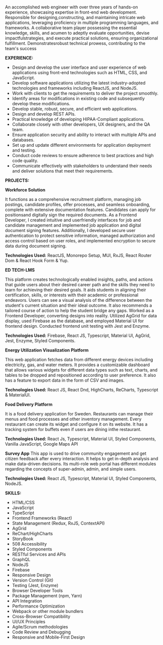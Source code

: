An accomplished web engineer with over three years of hands-on experience, showcasing
expertise in front-end web development. Responsible for designing,constructing, and maintaining
intricate web applications, leveraging proficiency in multiple programming languages, and
frameworks. A collaborative team player possessing the essential knowledge, skills, and acumen
to adeptly evaluate opportunities, devise impactfulstrategies, and execute practical solutions,
ensuring organizational fulfillment. Demonstratesrobust technical prowess, contributing to the
team's success

**EXPERIENCE:**
- Design and develop the user interface and user experience of web applications using front-end technologies such as HTML, CSS, and JavaScript.
- Develop software applications utilizing the latest industry-adopted technologies and frameworks including ReactJS, and NodeJS.
- Work with clients to get the requirements to deliver the project smoothly.
- Identify areas for modifications in existing code and subsequently develop these modifications.
- Develop stable, robust, secure, and efficient web applications.
- Design and develop REST APIs.
- Practical knowledge of developing HIPAA-Compliant applications.
- Collaborate closely with other developers, UX designers, and the QA team.
- Ensure application security and ability to interact with multiple APIs and databases.
- Set up and update different environments for application deployment and testing.
- Conduct code reviews to ensure adherence to best practices and high code quality.
- Communicate effectively with stakeholders to understand their needs and deliver solutions that meet their requirements.

**PROJECTS:**

**Workforce Solution**

It functions as a comprehensive recruitment platform, managing job postings,
candidate profiles, offer processes, and seamless onboarding, complete with
extensive documentation features. Candidates can apply for positionsand digitally
sign the required documents. As a Frontend Developer, I created intuitive and userfriendly interfaces for job and candidate management and implemented job
application and digital document signing features. Additionally, I developed secure
user authentication to protect sensitive information, managed authorization and
access control based on user roles, and implemented encryption to secure data during
document signing.

**Technologies Used:** ReactJS, Monorepo Setup, MUI, RxJS, React Router Dom &
React Hook Form & Yup.

**ED TECH-LMS**

This platform creates technologically enabled insights, paths, and actions that guide users about
their desired career path and the skills they need to learn for achieving their desired goals. It aids
students in aligning their certification, skills, or interests with their academic or professional
endeavors. Users can see a visual analysis of the difference between the student's current situation
and their ideal outcome. It also recommends a tailored course of action to help the student bridge
any gaps.
Worked as a Frontend Developer, converting designs into reality. Utilized AgGrid for data display,
used Firebase as the database, and employed Material UI for frontend design. Conducted frontend
unit testing with Jest and Enzyme.

**Technologies Used:** Firebase, React JS, Typescript, Material UI, AgGrid, Jest, Enzyme, Styled Components.

**Energy Utilization Visualization Platform**

This web application fetches data from different energy devices including electricity, gas, and
water meters. It provides a customizable dashboard that allows various widgets for different data
types such as text, charts, and tables to be dropped and repositioned according to user preference.
It also has a feature to export data in the form of CSV and images.

**Technologies Used:** React JS, React Dnd, HighCharts, ReCharts, Typescript & MaterialUI.

**Food Delivery Platform**

It is a food delivery application for Sweden. Restaurants can manage their menus and food
processes and other inventory management. Every restaurant can create its widget and configure
it on its website. It has a tracking system for buffets even if users are dining inthe restaurant.

**Technologies Used:** React Js, Typescript, Material UI, Styled Components, Vanilla JavaScript,
Google Maps API

**Survey App**
This app is used to drive community engagement and get citizen feedback after every interaction.
It helps to get in-depth analysis and make data-driven decisions. Its multi-role web portal has
different modules regarding the concepts of super-admin, admin, and simple users.

**Technologies Used:** React JS, Typescript, Material UI, Styled Components, NodeJS.

**SKILLS:**

- HTML/CSS
- JavaScript
- TypeScript
- Frontend Frameworks (React)
- State Management (Redux, RxJS, ContextAPI)
- AgGrid
- ReChart/HighCharts
- StoryBook
- 508 Accessibility
- Styled Components
- RESTful Services and APIs
- GraphQL
- NodeJS
- Firebase
- Responsive Design
- Version Control (Git)
- Testing (Jest, Enzyme)
- Browser Developer Tools
- Package Management (npm, Yarn)
- API Integration
- Performance Optimization
- Webpack or other module bundlers
- Cross-Browser Compatibility
- UI/UX Principles
- Agile/Scrum methodologies
- Code Review and Debugging
- Responsive and Mobile-First Design
